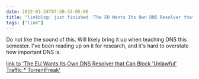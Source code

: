 ```yaml
---
date: 2022-01-24T07:50:33-05:00
title: "linkblog: just finished 'The EU Wants Its Own DNS Resolver that Can Block 'Unlawful' Traffic * TorrentFreak'"
tags: ["link"]
---
```

Do not like the sound of this. Will likely bring it up when teaching DNS this semester. I've been reading up on it for research, and it's hard to overstate how important DNS is.
 
[link to 'The EU Wants Its Own DNS Resolver that Can Block 'Unlawful' Traffic * TorrentFreak'](https://torrentfreak.com/the-eu-wants-its-own-dns-resolver-that-can-block-unlawful-traffic-220119/)
